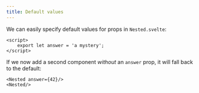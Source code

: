 ```yaml
---
title: Default values
---
```


We can easily specify default values for props in `Nested.svelte`:

```svelte
<script>
	export let answer = 'a mystery';
</script>
```

If we now add a second component _without_ an `answer` prop, it will fall back to the default:

```svelte
<Nested answer={42}/>
<Nested/>
```
